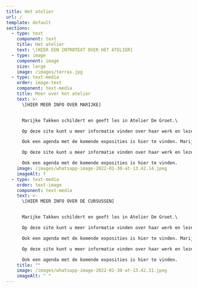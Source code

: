 ```yaml
---
title: Het atelier
url: /
template: default
sections:
  - type: text
    component: text
    title: Het atelier
    text: \[HIER EEN INTROTEXT OVER HET ATELIER]
  - type: image
    component: image
    size: large
    image: /images/terras.jpg
  - type: text-media
    order: image-text
    component: text-media
    title: Meer over het atelier
    text: >-
      \[HIER MEER INFO OVER MARIJKE]


      Marijke Takken schildert en geeft les in Atelier De Groet.\

      Op deze site kunt u meer informatie vinden over haar werk en lezen over de cursussen voor beginners en gevorderden.\

      Ook een agenda met de komende exposities is hier te vinden. Marijke Takken schildert en geeft les in Atelier De Groet.\

      Op deze site kunt u meer informatie vinden over haar werk en lezen over de cursussen voor beginners en gevorderden.\

      Ook een agenda met de komende exposities is hier te vinden.
    image: /images/whatsapp-image-2022-01-30-at-13.42.14.jpeg
    imageAlt: f
  - type: text-media
    order: text-image
    component: text-media
    text: >-
      \[HIER MEER INFO OVER DE CURSUSSEN]


      Marijke Takken schildert en geeft les in Atelier De Groet.\

      Op deze site kunt u meer informatie vinden over haar werk en lezen over de cursussen voor beginners en gevorderden.\

      Ook een agenda met de komende exposities is hier te vinden. Marijke Takken schildert en geeft les in Atelier De Groet.\

      Op deze site kunt u meer informatie vinden over haar werk en lezen over de cursussen voor beginners en gevorderden.\

      Ook een agenda met de komende exposities is hier te vinden.
    title: ""
    image: /images/whatsapp-image-2022-01-30-at-13.42.31.jpeg
    imageAlt: " "
---
```

